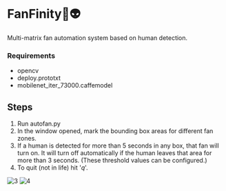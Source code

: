 
# FanFinity🪭👽
Multi-matrix fan automation system based on human detection.

### Requirements
- opencv
- deploy.prototxt
- mobilenet_iter_73000.caffemodel
## Steps
1. Run autofan.py
2. In the window opened, mark the bounding box areas for different fan zones.
3. If a human is detected for more than 5 seconds in any box, that fan will turn on. It will turn off automatically if the human leaves that area for more than 3 seconds. (These threshold values can be configured.)
4. To quit (not in life) hit '*q*'.


![3](https://github.com/user-attachments/assets/faeed716-7c5a-4470-8703-1ac4282f82a0)
![4](https://github.com/user-attachments/assets/e3e021e6-c38f-4e05-bf9e-14b1933186c0)
